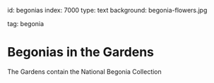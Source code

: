 id: begonias
index: 7000
type: text
background: begonia-flowers.jpg

tag: begonia

# Begonias in the Gardens

The Gardens contain the National Begonia Collection